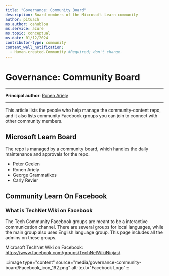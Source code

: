 ```yaml
---
title: "Governance: Community Board" 
description: Board members of the Microsoft Learn community
author: pituach 
ms.author: cahublou 
ms.service: azure 
ms.topic: conceptual 
ms.date: 01/12/2024 
contributor-type: community
content_well_notification: 
  - Human-created-Community #Required; don't change.
---
```


# Governance: Community Board

---

**Principal author**: [Ronen Ariely](https://learn.microsoft.com/users/pituach/) 

---

This article lists the people who help manage the community-content repo, and it also lists community Facebook groups you can join to connect with other community members. 

## Microsoft Learn Board

The repo is managed by a community board, which handles the daily maintenance and approvals for the repo.

- Peter Geelen
- Ronen Ariely
- George Grammatikos
- Carly Revier

## Community Learn On Facebook

### What is TechNet Wiki on Facebook

The Tech Community Facebook groups are meant to be a interactive communication channel. There are several groups for local languages, while the main group also uses English language group. This page includes all the admins on these groups.

Microsoft TechNet Wiki on Facebook: https://www.facebook.com/groups/TechNetWikiNinjas/

:::image type="content" source="media/governance-community-board/Facebook_icon_192.png" alt-text="Facebook Logo":::
